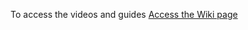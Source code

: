 To access the videos and guides
[Access the Wiki page](https://github.com/leganderson-dev/Flyway_PoC_Onboarding/wiki)

